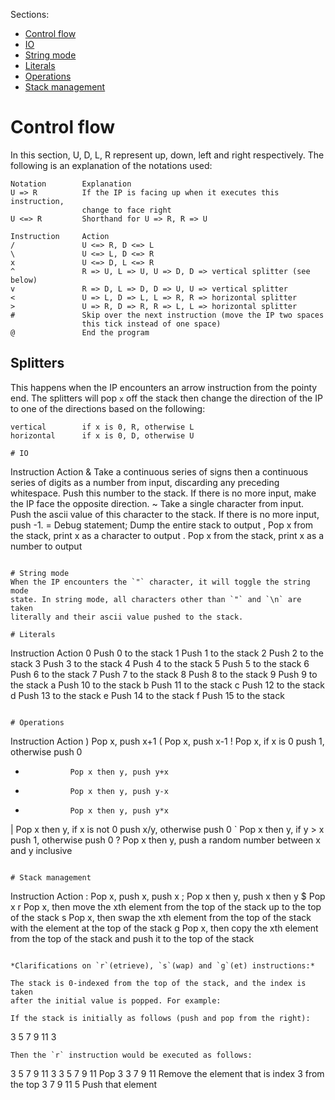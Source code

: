 Sections:
 - [Control flow](#control-flow)
 - [IO](#io)
 - [String mode](#string-mode)
 - [Literals](#literals)
 - [Operations](#operations)
 - [Stack management](#stack-management)

# Control flow
In this section, U, D, L, R represent up, down, left and right
respectively. The following is an explanation of the notations used:
```
Notation        Explanation
U => R          If the IP is facing up when it executes this instruction,
                change to face right
U <=> R         Shorthand for U => R, R => U
```
```
Instruction     Action
/               U <=> R, D <=> L
\               U <=> L, D <=> R
x               U <=> D, L <=> R
^               R => U, L => U, U => D, D => vertical splitter (see below)
v               R => D, L => D, D => U, U => vertical splitter
<               U => L, D => L, L => R, R => horizontal splitter
>               U => R, D => R, R => L, L => horizontal splitter
#               Skip over the next instruction (move the IP two spaces
                this tick instead of one space)
@               End the program
```

## Splitters
This happens when the IP encounters an arrow instruction from the pointy
end. The splitters will pop `x` off the stack then change the
direction of the IP to one of the directions based on the following:
```
vertical        if x is 0, R, otherwise L
horizontal      if x is 0, D, otherwise U

# IO
```
Instruction     Action
&               Take a continuous series of signs then a continuous series
                of digits as a number from input, discarding any preceding
                whitespace. Push this number to the stack. If there is no
                more input, make the IP face the opposite direction.
~               Take a single character from input. Push the ascii value
                of this character to the stack. If there is no more input,
                push -1.
=               Debug statement; Dump the entire stack to output
,               Pop x from the stack, print x as a character to output
.               Pop x from the stack, print x as a number to output
```

# String mode
When the IP encounters the `"` character, it will toggle the string mode
state. In string mode, all characters other than `"` and `\n` are taken
literally and their ascii value pushed to the stack.

# Literals
```
Instruction     Action
0               Push 0 to the stack
1               Push 1 to the stack
2               Push 2 to the stack
3               Push 3 to the stack
4               Push 4 to the stack
5               Push 5 to the stack
6               Push 6 to the stack
7               Push 7 to the stack
8               Push 8 to the stack
9               Push 9 to the stack
a               Push 10 to the stack
b               Push 11 to the stack
c               Push 12 to the stack
d               Push 13 to the stack
e               Push 14 to the stack
f               Push 15 to the stack
```

# Operations
```
Instruction     Action
)               Pop x, push x+1
(               Pop x, push x-1
!               Pop x, if x is 0 push 1, otherwise push 0
+               Pop x then y, push y+x
-               Pop x then y, push y-x
*               Pop x then y, push y*x
|               Pop x then y, if x is not 0 push x/y, otherwise push 0
`               Pop x then y, if y > x push 1, otherwise push 0
?               Pop x then y, push a random number between x and y
                inclusive
```

# Stack management
```
Instruction     Action
:               Pop x, push x, push x
;               Pop x then y, push x then y
$               Pop x
r               Pop x, then move the xth element from the top of the stack
                up to the top of the stack
s               Pop x, then swap the xth element from the top of the stack
                with the element at the top of the stack
g               Pop x, then copy the xth element from the top of the stack
                and push it to the top of the stack
```

*Clarifications on `r`(etrieve), `s`(wap) and `g`(et) instructions:*

The stack is 0-indexed from the top of the stack, and the index is taken
after the initial value is popped. For example:

If the stack is initially as follows (push and pop from the right):
```
3 5 7 9 11 3
```
Then the `r` instruction would be executed as follows:
```
3 5 7 9 11 3
3 5 7 9 11              Pop 3
3 7 9 11                Remove the element that is index 3 from the top
3 7 9 11 5              Push that element
```
